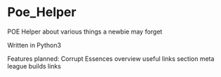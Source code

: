 # Poe_Helper
POE Helper about various things a newbie may forget

Written in Python3

Features planned: 
Corrupt Essences overview 
useful links section 
meta league builds links 
